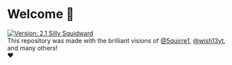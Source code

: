 # Welcome 👋
[![Version: 2.1 Silly Squidward](https://img.shields.io/badge/Version:-2.1-<COLOR>.svg)](https://shields.io/)
<br>
This repository was made with the brilliant visions of [@5quirre1](https://github.com/5quirre1), [@wish13yt](https://github.com/wish13yt), and many others!
<br>
❤️
